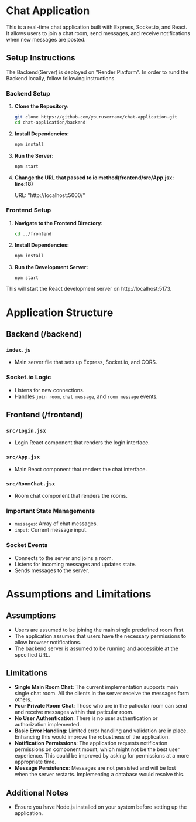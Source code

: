 
# Chat Application

This is a real-time chat application built with Express, Socket.io, and React. It allows users to join a chat room, send messages, and receive notifications when new messages are posted.

## Setup Instructions
The Backend(Server) is deployed on "Render Platform". In order to rund the Backend locally, follow following instructions.
### Backend Setup

1. **Clone the Repository:**
   ```bash
   git clone https://github.com/yourusername/chat-application.git
   cd chat-application/backend

2. **Install Dependencies:**
    ```bash
    npm install

3. **Run the Server:**
    ```bash
    npm start

4. **Change the URL that passed to io method(frontend/src/App.jsx: line:18)**

    URL: "http://localhost:5000/"

### Frontend Setup

1. **Navigate to the Frontend Directory:**
    ```bash
    cd ../frontend

2. **Install Dependencies:**
    ```bash
    npm install

4. **Run the Development Server:**
    ```bash
    npm start

This will start the React development server on http://localhost:5173.

# Application Structure

## Backend (/backend)

### `index.js`
- Main server file that sets up Express, Socket.io, and CORS.

### Socket.io Logic
- Listens for new connections.
- Handles `join room`, `chat message`, and `room message` events.

## Frontend (/frontend)

### `src/Login.jsx`
- Login React component that renders the login interface.

### `src/App.jsx`
- Main React component that renders the chat interface.

### `src/RoomChat.jsx`
- Room chat component that renders the rooms.

### Important State Managements
- `messages`: Array of chat messages.
- `input`: Current message input.

### Socket Events
- Connects to the server and joins a room.
- Listens for incoming messages and updates state.
- Sends messages to the server.

# Assumptions and Limitations

## Assumptions
- Users are assumed to be joining the main single predefined room first.
- The application assumes that users have the necessary permissions to allow browser notifications.
- The backend server is assumed to be running and accessible at the specified URL.

## Limitations
- **Single Main Room Chat**: The current implementation supports main single chat room. All the clients in the server receive the messages form others.
- **Four Private Room Chat**: Those who are in the paticular room can send and receive messages within that paticular room.
- **No User Authentication**: There is no user authentication or authorization implemented.
- **Basic Error Handling**: Limited error handling and validation are in place. Enhancing this would improve the robustness of the application.
- **Notification Permissions**: The application requests notification permissions on component mount, which might not be the best user experience. This could be improved by asking for permissions at a more appropriate time.
- **Message Persistence**: Messages are not persisted and will be lost when the server restarts. Implementing a database would resolve this.

## Additional Notes
- Ensure you have Node.js installed on your system before setting up the application.
